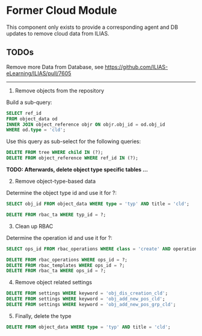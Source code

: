 # Former Cloud Module

This component only exists to provide a corresponding agent and DB updates to remove cloud data from ILIAS.

## TODOs

Remove more Data from Database, see https://github.com/ILIAS-eLearning/ILIAS/pull/7605

----

1. Remove objects from the repository

Build a sub-query:

```sql
SELECT ref_id
FROM object_data od
INNER JOIN object_reference objr ON objr.obj_id = od.obj_id
WHERE od.type = 'cld';
```

Use this query as sub-select for the following queries:

```sql
DELETE FROM tree WHERE child IN (?);
DELETE FROM object_reference WHERE ref_id IN (?);
```

**TODO: Afterwards, delete object type specific tables ...**

2. Remove object-type-based data

Determine the object type id and use it for ?:

```sql
SELECT obj_id FROM object_data WHERE type = 'typ' AND title = 'cld';
```

```sql
DELETE FROM rbac_ta WHERE typ_id = ?;
```

3. Clean up RBAC

Determine the operation id and use it for ?:

```sql
SELECT ops_id FROM rbac_operations WHERE class = 'create' AND operation = 'create_cld';
```

```sql
DELETE FROM rbac_operations WHERE ops_id = ?;
DELETE FROM rbac_templates WHERE ops_id = ?;
DELETE FROM rbac_ta WHERE ops_id = ?;
```

4. Remove object related settings

```sql
DELETE FROM settings WHERE keyword = 'obj_dis_creation_cld';
DELETE FROM settings WHERE keyword = 'obj_add_new_pos_cld';
DELETE FROM settings WHERE keyword = 'obj_add_new_pos_grp_cld';
```

5. Finally, delete the type

```sql
DELETE FROM object_data WHERE type = 'typ' AND title = 'cld';
```

